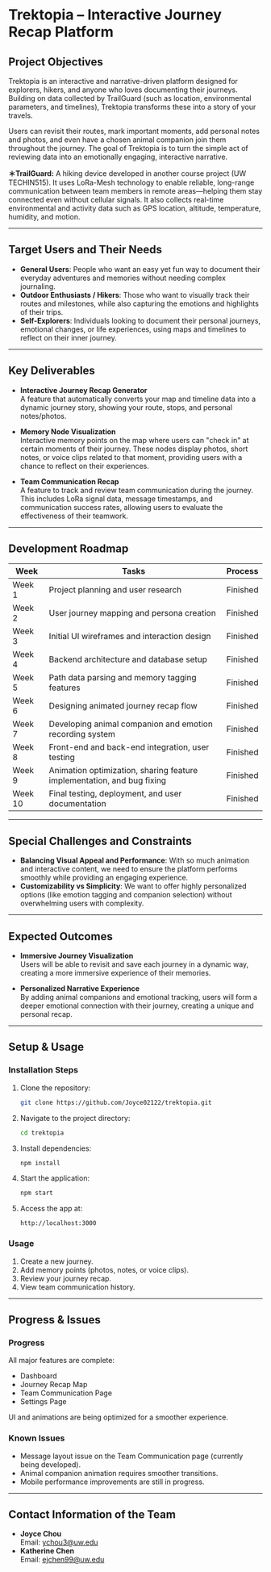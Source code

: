 # Trektopia – Interactive Journey Recap Platform

## Project Objectives

Trektopia is an interactive and narrative-driven platform designed for explorers, hikers, and anyone who loves documenting their journeys. Building on data collected by TrailGuard (such as location, environmental parameters, and timelines), Trektopia transforms these into a story of your travels.

Users can revisit their routes, mark important moments, add personal notes and photos, and even have a chosen animal companion join them throughout the journey. The goal of Trektopia is to turn the simple act of reviewing data into an emotionally engaging, interactive narrative.

**＊TrailGuard:** A hiking device developed in another course project (UW TECHIN515). It uses LoRa-Mesh technology to enable reliable, long-range communication between team members in remote areas—helping them stay connected even without cellular signals. It also collects real-time environmental and activity data such as GPS location, altitude, temperature, humidity, and motion.

---

## Target Users and Their Needs

- **General Users**: People who want an easy yet fun way to document their everyday adventures and memories without needing complex journaling.
- **Outdoor Enthusiasts / Hikers**: Those who want to visually track their routes and milestones, while also capturing the emotions and highlights of their trips.
- **Self-Explorers**: Individuals looking to document their personal journeys, emotional changes, or life experiences, using maps and timelines to reflect on their inner journey.

---

## Key Deliverables

- **Interactive Journey Recap Generator**  
  A feature that automatically converts your map and timeline data into a dynamic journey story, showing your route, stops, and personal notes/photos.

- **Memory Node Visualization**  
  Interactive memory points on the map where users can "check in" at certain moments of their journey. These nodes display photos, short notes, or voice clips related to that moment, providing users with a chance to reflect on their experiences.

- **Team Communication Recap**  
  A feature to track and review team communication during the journey. This includes LoRa signal data, message timestamps, and communication success rates, allowing users to evaluate the effectiveness of their teamwork.

---

## Development Roadmap

| Week | Tasks | Process |
|------|-------|---------|
| Week 1 | Project planning and user research | Finished |
| Week 2 | User journey mapping and persona creation | Finished |
| Week 3 | Initial UI wireframes and interaction design | Finished |
| Week 4 | Backend architecture and database setup | Finished |
| Week 5 | Path data parsing and memory tagging features | Finished |
| Week 6 | Designing animated journey recap flow | Finished |
| Week 7 | Developing animal companion and emotion recording system | Finished |
| Week 8 | Front-end and back-end integration, user testing | Finished |
| Week 9 | Animation optimization, sharing feature implementation, and bug fixing | Finished |
| Week 10 | Final testing, deployment, and user documentation | Finished |

---

## Special Challenges and Constraints

- **Balancing Visual Appeal and Performance**: With so much animation and interactive content, we need to ensure the platform performs smoothly while providing an engaging experience.
- **Customizability vs Simplicity**: We want to offer highly personalized options (like emotion tagging and companion selection) without overwhelming users with complexity.

---

## Expected Outcomes

- **Immersive Journey Visualization**  
  Users will be able to revisit and save each journey in a dynamic way, creating a more immersive experience of their memories.

- **Personalized Narrative Experience**  
  By adding animal companions and emotional tracking, users will form a deeper emotional connection with their journey, creating a unique and personal recap.

---

## Setup & Usage

### Installation Steps
1. Clone the repository:
   ```bash
   git clone https://github.com/Joyce02122/trektopia.git
   ```
2. Navigate to the project directory:
   ```bash
   cd trektopia
   ```
3. Install dependencies:
   ```bash
   npm install
   ```
4. Start the application:
   ```bash
   npm start
   ```
5. Access the app at:
   ```
   http://localhost:3000
   ```

### Usage
1. Create a new journey.
2. Add memory points (photos, notes, or voice clips).
3. Review your journey recap.
4. View team communication history.

---

## Progress & Issues

### Progress
All major features are complete:
- Dashboard
- Journey Recap Map
- Team Communication Page
- Settings Page

UI and animations are being optimized for a smoother experience.

### Known Issues
- Message layout issue on the Team Communication page (currently being developed).
- Animal companion animation requires smoother transitions.
- Mobile performance improvements are still in progress.

---

## Contact Information of the Team

- **Joyce Chou**  
  Email: ychou3@uw.edu
- **Katherine Chen**  
  Email: ejchen99@uw.edu